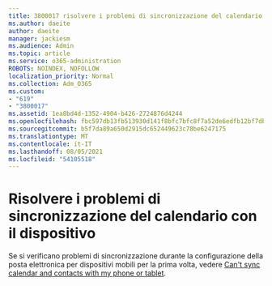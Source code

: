 ```yaml
---
title: 3800017 risolvere i problemi di sincronizzazione del calendario con il dispositivo
ms.author: daeite
author: daeite
manager: jackiesm
ms.audience: Admin
ms.topic: article
ms.service: o365-administration
ROBOTS: NOINDEX, NOFOLLOW
localization_priority: Normal
ms.collection: Adm_O365
ms.custom:
- "619"
- "3800017"
ms.assetid: 1ea8bd4d-1352-4904-b426-2724876d4244
ms.openlocfilehash: fbc597db13fb513930d141f8bfc7bfc8f7a52de6edfb12bf7db64a46e3cbdaa9
ms.sourcegitcommit: b5f7da89a650d2915dc652449623c78be6247175
ms.translationtype: MT
ms.contentlocale: it-IT
ms.lasthandoff: 08/05/2021
ms.locfileid: "54105518"
---
```

# <a name="troubleshoot-syncing-your-calendar-to-your-device"></a>Risolvere i problemi di sincronizzazione del calendario con il dispositivo

Se si verificano problemi di sincronizzazione durante la configurazione della posta elettronica per dispositivi mobili per la prima volta, vedere [Can't sync calendar and contacts with my phone or tablet](https://support.office.com/article/8479d764-b9f5-4fff-ba88-edd7c265df9f).
  